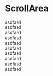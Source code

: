 <script setup>
import { ref } from 'vue'
import { ScrollArea } from 'tailv'

const picked = ref('A')

</script>

# ScrollArea

<div class="">
  <ScrollArea class="h-40 border border-1 border-gray-300" y-enabled>
    asdfasd
    <br/>
    asdfasd
    <br/>
    asdfasd
    <br/>
    asdfasd
    <br/>
    asdfasd
    <br/>
    asdfasd
    <br/>
    asdfasd
    <br/>
    asdfasd
    <br/>
    asdfasd
    <br/>
    asdfasd
  </ScrollArea>  
</div>
